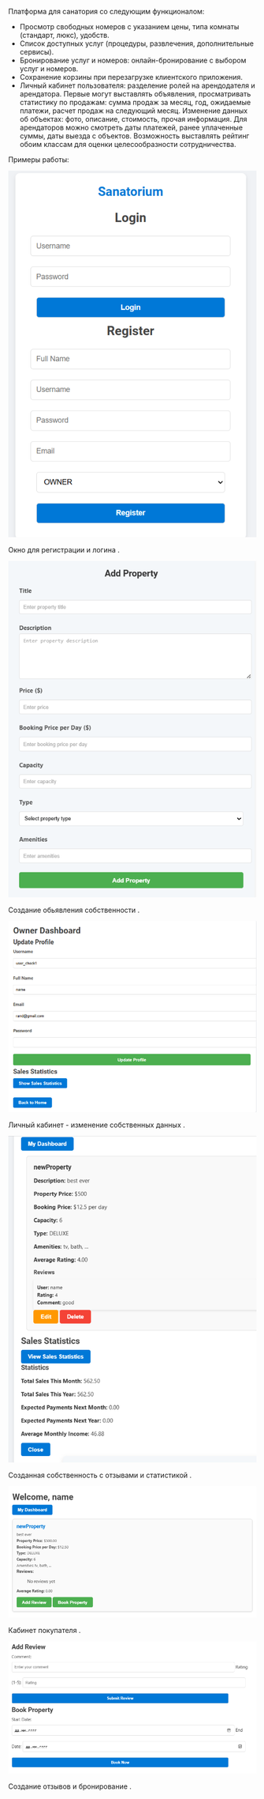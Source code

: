 Платформа для санатория со следующим функционалом:
*	Просмотр свободных номеров с указанием цены, типа комнаты (стандарт, люкс), удобств.
*	Список доступных услуг (процедуры, развлечения, дополнительные сервисы).
*	Бронирование услуг и номеров: онлайн-бронирование с выбором услуг и номеров.
*	Сохранение корзины при перезагрузке клиентского приложения.
*	Личный кабинет пользователя: разделение ролей на арендодателя и арендатора. Первые могут выставлять объявления, просматривать статистику по продажам: сумма продаж за месяц, год, ожидаемые платежи, расчет продаж на следующий месяц.  Изменение данных об объектах: фото, описание, стоимость, прочая информация. Для арендаторов можно смотреть даты платежей, ранее уплаченные суммы, даты выезда с объектов. Возможность выставлять рейтинг обоим классам для оценки целесообразности сотрудничества.

Примеры работы:

![](images/1.png)

Окно для регистрации и логина \.

![](images/2.png)

Создание обьявления собственности \.

![](images/4.png)

Личный кабинет - изменение собственных данных \.

![](images/9.png)

Созданная собственность с отзывами и статистикой \.

![](images/6.png)

Кабинет покупателя \.

![](images/7.png)

Создание отзывов и бронирование \.
